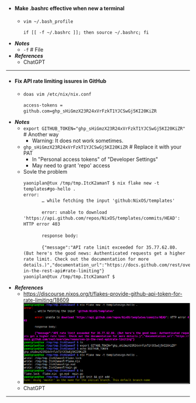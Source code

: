 - #### Make .bashrc effective when new a terminal
    - `vim ~/.bash_profile`
      ```
      if [[ -f ~/.bashrc ]]; then source ~/.bashrc; fi
      ```
- ***Notes***
    - `-f` # File
- ***References***
    - ChatGPT
- ---
- #### Fix API rate limiting issures in GitHub
    - `doas vim /etc/nix/nix.conf`
      ```
      access-tokens = github.com=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
      ```
- ***Notes***
    - `export GITHUB_TOKEN="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"` # Another way
        - Warning: It does not work sometimes.
    - `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` # Replace it with your PAT
        - In "Personal access tokens" of "Developer Settings"
        - May need to grant 'repo' access
    - Sovle the problem
      ```
      yaoniplan@tux /tmp/tmp.ItcK2amanT $ nix flake new -t templates#go-hello .
      error:
             … while fetching the input 'github:NixOS/templates'
      
             error: unable to download 'https://api.github.com/repos/NixOS/templates/commits/HEAD': HTTP error 403
      
             response body:
      
             {"message":"API rate limit exceeded for 35.77.62.80. (But here's the good news: Authenticated requests get a higher rate limit. Check out the documentation for more details.)","documentation_url":"https://docs.github.com/rest/overview/resources-in-the-rest-api#rate-limiting"}
      yaoniplan@tux /tmp/tmp.ItcK2amanT $
      ```
- ***References***
    - https://discourse.nixos.org/t/flakes-provide-github-api-token-for-rate-limiting/18609
    - ![2023-06-12_21-57.png](../assets/2023-06-12_21-57.png)
    - ChatGPT
- ---
